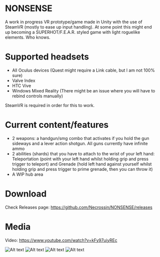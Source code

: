 # NONSENSE
 
A work in progress VR prototype/game made in Unity with the use of SteamVR (mostly to ease up input handling).
At some point this might end up becoming a SUPERHOT/F.E.A.R. styled game with light roguelike elements. Who knows.

# Supported headsets

- All Oculus devices (Quest might require a Link cable, but I am not 100% sure)
- Valve Index
- HTC Vive
- Windows Mixed Reality (There might be an issue where you will have to rebind controls manually)

SteamVR is required in order for this to work.

# Current content/features

- 2 weapons: a handgun/smg combo that activates if you hold the gun sideways and a lever action shotgun. All guns currently have infinite ammo
- 2 abilities (shards) that you have to attach to the wrist of your left hand: Teleportation (point with your left hand whilst holding grip and press trigger to teleport) and Grenade (hold left hand against yourself whilst holding grip and press trigger to prime grenade, then you can throw it)
- A WIP hub area

# Download

Check Releases page: https://github.com/Necrossin/NONSENSE/releases

# Media

Video: https://www.youtube.com/watch?v=kFy97uiyREc

![Alt text](https://i.imgur.com/Exu0Zgp.jpg?raw=true "Screenshot #1")
![Alt text](https://i.imgur.com/FvKD73R.jpg?raw=true "Screenshot #2")
![Alt text](https://i.imgur.com/AkbNf14.jpg?raw=true "Screenshot #3")
![Alt text](https://i.imgur.com/To4uD5W.jpg?raw=true "Screenshot #4")


